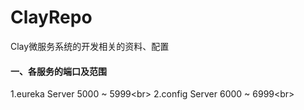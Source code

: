 # ClayRepo
Clay微服务系统的开发相关的资料、配置
#### 一、各服务的端口及范围
1.eureka Server 5000 ~ 5999\<br> 
2.config Server 6000 ~ 6999\<br> 
